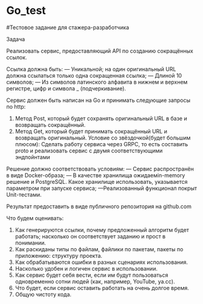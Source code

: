 # Go_test
#Тестовое задание для стажера-разработчика

Задача

Реализовать сервис, предоставляющий API по созданию сокращённых ссылок.

Ссылка должна быть:
— Уникальной; на один оригинальный URL должна ссылаться только одна сокращенная ссылка;
— Длиной 10 символов;
— Из символов латинского алфавита в нижнем и верхнем регистре, цифр и символа _ (подчеркивание).

Сервис должен быть написан на Go и принимать следующие запросы по http:
1. Метод Post, который будет сохранять оригинальный URL в базе и возвращать сокращённый.
2. Метод Get, который будет принимать сокращённый URL и возвращать оригинальный.
Условие со звёздочкой(будет большим плюсом):
Сделать работу сервиса через GRPC, то есть составить proto и реализовать сервис с двумя соответствующими эндпойнтами


Решение должно соответствовать условиям:
— Сервис распространён в виде Docker-образа;
— В качестве хранилища ожидаемin-memory решение и PostgreSQL. Какое хранилище использовать, указывается параметром при запуске сервиса;
—Реализованный функционал покрыт Unit-тестами.

Результат предоставить в виде публичного репозитория на github.com

Что будем оценивать: 
1)	Как генерируются ссылки, почему предложенный алгоритм будет работать; насколько он соответствует заданию и прост в понимании.
2)	Как раскиданы типы по файлам, файлики по пакетам, пакеты по приложению: структуру проекта.
3)	Как обрабатываются ошибки в разных сценариях использования.
4)	Насколько удобен и логичен сервис в использовании.
5)	Как сервис будет себя вести, если им будут пользоваться одновременно сотни людей (как, например, YouTube, ya.cc).
6)	Что будет, если сервис оставить работать на очень долгое время.
7)	Общую чистоту кода.
